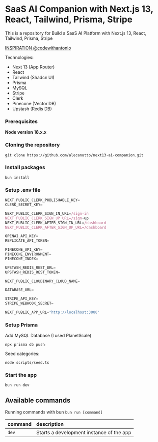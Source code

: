 # SaaS AI Companion with Next.js 13, React, Tailwind, Prisma, Stripe 

This is a repository for Build a SaaS AI Platform with Next.js 13, React, Tailwind, Prisma, Stripe 

[INSPIRATION @codewithantonio](https://www.codewithantonio.com/projects/ai-companion)

Technologies: 

- Next 13 (App Router)
- React
- Tailwind (Shadcn UI)
- Prisma
- MySQL
- Stripe
- Clerk
- Pinecone (Vector DB)
- Upstash (Redis DB)

### Prerequisites

**Node version 18.x.x**

### Cloning the repository

```shell
git clone https://github.com/alecanutto/next13-ai-companion.git
```

### Install packages

```shell
bun install
```

### Setup .env file


```js
NEXT_PUBLIC_CLERK_PUBLISHABLE_KEY=
CLERK_SECRET_KEY=

NEXT_PUBLIC_CLERK_SIGN_IN_URL=/sign-in
NEXT_PUBLIC_CLERK_SIGN_UP_URL=/sign-up
NEXT_PUBLIC_CLERK_AFTER_SIGN_IN_URL=/dashboard
NEXT_PUBLIC_CLERK_AFTER_SIGN_UP_URL=/dashboard

OPENAI_API_KEY=
REPLICATE_API_TOKEN=

PINECONE_API_KEY=
PINECONE_ENVIRONMENT=
PINECONE_INDEX=

UPSTASH_REDIS_REST_URL=
UPSTASH_REDIS_REST_TOKEN=

NEXT_PUBLIC_CLOUDINARY_CLOUD_NAME=

DATABASE_URL=

STRIPE_API_KEY=
STRIPE_WEBHOOK_SECRET=

NEXT_PUBLIC_APP_URL="http://localhost:3000"
```

### Setup Prisma

Add MySQL Database (I used PlanetScale)

```shell
npx prisma db push

```

Seed categories:
```shell
node scripts/seed.ts
```

### Start the app

```shell
bun run dev
```

## Available commands

Running commands with bun `bun run [command]`

| command         | description                              |
| :-------------- | :--------------------------------------- |
| `dev`           | Starts a development instance of the app |